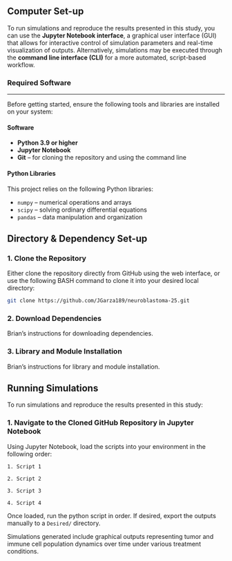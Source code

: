 ## Computer Set-up

To run simulations and reproduce the results presented in this study, you can use the **Jupyter Notebook interface**, a graphical user interface (GUI) that allows for interactive control of simulation parameters and real-time visualization of outputs. Alternatively, simulations may be executed through the **command line interface (CLI)** for a more automated, script-based workflow.

### Required Software
---

Before getting started, ensure the following tools and libraries are installed on your system:

#### Software

- **Python 3.9 or higher**  
- **Jupyter Notebook**  
- **Git** – for cloning the repository and using the command line

#### Python Libraries

This project relies on the following Python libraries:

- `numpy` – numerical operations and arrays  
- `scipy` – solving ordinary differential equations  
- `pandas` – data manipulation and organization  

## Directory & Dependency Set-up

### 1. Clone the Repository

Either clone the repository directly from GitHub using the web interface, or use the following BASH command to clone it into your desired local directory:

```bash
git clone https://github.com/JGarza189/neuroblastoma-25.git
```

### 2. Download Dependencies

Brian’s instructions for downloading dependencies.

### 3. Library and Module Installation

Brian’s instructions for library and module installation.

## Running Simulations
To run simulations and reproduce the results presented in this study:

### 1. Navigate to the Cloned GitHub Repository in Jupyter Notebook

Using Jupyter Notebook, load the scripts into your environment in the following order:

```
1. Script 1

2. Script 2

3. Script 3

4. Script 4
```

Once loaded, run the python script in order. If desired, export the outputs manually to a `Desired/` directory.

Simulations generated include graphical outputs representing tumor and immune cell population dynamics over time under various treatment conditions.